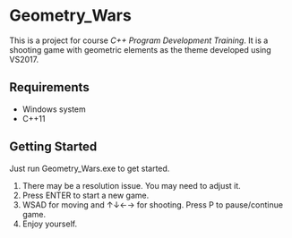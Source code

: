 # Geometry_Wars
This is a project for course *C++ Program Development Training*. It is a shooting game with geometric elements as the theme developed using VS2017.

## Requirements
- Windows system
- C++11

## Getting Started
Just run Geometry_Wars.exe to get started.
1. There may be a resolution issue. You may need to adjust it.
2. Press ENTER to start a new game.
3. WSAD for moving and ↑↓←→ for shooting. Press P to pause/continue game.
4. Enjoy yourself.